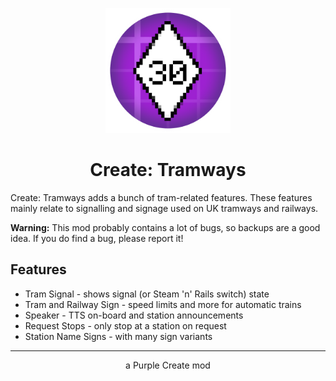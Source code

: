 <p align="center"><img src="https://github.com/PurpleCreate/Tramways/raw/main/.github/logo.png" width="200" /></p>

<h1 align="center">Create: Tramways</h1>

Create: Tramways adds a bunch of tram-related features. These features mainly
relate to signalling and signage used on UK tramways and railways.

**Warning:** This mod probably contains a lot of bugs, so backups are a good
idea. If you do find a bug, please report it!

## Features

- Tram Signal - shows signal (or Steam 'n' Rails switch) state
- Tram and Railway Sign - speed limits and more for automatic trains
- Speaker - TTS on-board and station announcements
- Request Stops - only stop at a station on request
- Station Name Signs - with many sign variants

---

<p align="center">a Purple Create mod</p>